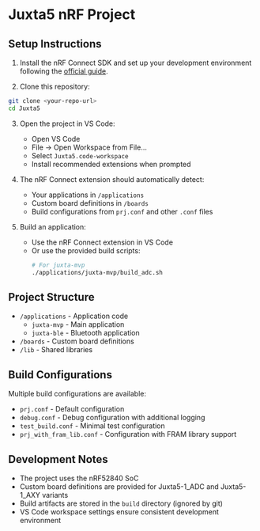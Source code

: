 # Juxta5 nRF Project

## Setup Instructions

1. Install the nRF Connect SDK and set up your development environment following the [official guide](https://developer.nordicsemi.com/nRF_Connect_SDK/doc/latest/nrf/getting_started.html).

2. Clone this repository:
```bash
git clone <your-repo-url>
cd Juxta5
```

3. Open the project in VS Code:
   - Open VS Code
   - File -> Open Workspace from File...
   - Select `Juxta5.code-workspace`
   - Install recommended extensions when prompted

4. The nRF Connect extension should automatically detect:
   - Your applications in `/applications`
   - Custom board definitions in `/boards`
   - Build configurations from `prj.conf` and other `.conf` files

5. Build an application:
   - Use the nRF Connect extension in VS Code
   - Or use the provided build scripts:
     ```bash
     # For juxta-mvp
     ./applications/juxta-mvp/build_adc.sh
     ```

## Project Structure

- `/applications` - Application code
  - `juxta-mvp` - Main application
  - `juxta-ble` - Bluetooth application
- `/boards` - Custom board definitions
- `/lib` - Shared libraries

## Build Configurations

Multiple build configurations are available:
- `prj.conf` - Default configuration
- `debug.conf` - Debug configuration with additional logging
- `test_build.conf` - Minimal test configuration
- `prj_with_fram_lib.conf` - Configuration with FRAM library support

## Development Notes

- The project uses the nRF52840 SoC
- Custom board definitions are provided for Juxta5-1_ADC and Juxta5-1_AXY variants
- Build artifacts are stored in the `build` directory (ignored by git)
- VS Code workspace settings ensure consistent development environment 
